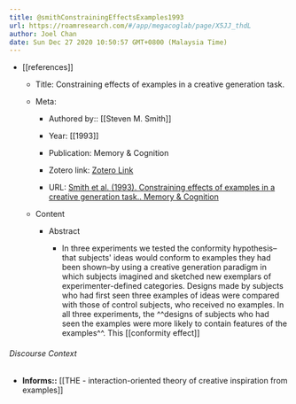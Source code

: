 ```yaml
---
title: @smithConstrainingEffectsExamples1993
url: https://roamresearch.com/#/app/megacoglab/page/X5JJ_thdL
author: Joel Chan
date: Sun Dec 27 2020 10:50:57 GMT+0800 (Malaysia Time)
---
```


- [[references]]

    - Title: Constraining effects of examples in a creative generation task.

    - Meta:

        - Authored by:: [[Steven M. Smith]]

        - Year: [[1993]]

        - Publication: Memory & Cognition

        - Zotero link: [Zotero Link](zotero://select/items/1_RDPKB8ZD)

        - URL: [Smith et al. (1993). Constraining effects of examples in a creative generation task.. Memory & Cognition](undefined)

    - Content

        - Abstract

            - In three experiments we tested the conformity hypothesis–that subjects' ideas would conform to examples they had been shown–by using a creative generation paradigm in which subjects imagined and sketched new exemplars of experimenter-defined categories. Designs made by subjects who had first seen three examples of ideas were compared with those of control subjects, who received no examples. In all three experiments, the ^^designs of subjects who had seen the examples were more likely to contain features of the examples^^. This [[conformity effect]]

###### Discourse Context

- **Informs::** [[THE - interaction-oriented theory of creative inspiration from examples]]

